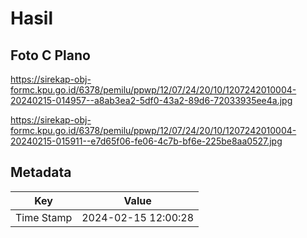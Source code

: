 # Hasil

## Foto C Plano

https://sirekap-obj-formc.kpu.go.id/6378/pemilu/ppwp/12/07/24/20/10/1207242010004-20240215-014957--a8ab3ea2-5df0-43a2-89d6-72033935ee4a.jpg

https://sirekap-obj-formc.kpu.go.id/6378/pemilu/ppwp/12/07/24/20/10/1207242010004-20240215-015911--e7d65f06-fe06-4c7b-bf6e-225be8aa0527.jpg


## Metadata

| Key        | Value               |
| ---------- | ------------------- |
| Time Stamp | 2024-02-15 12:00:28 |



